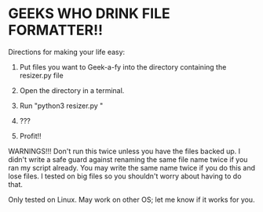 # GEEKS WHO DRINK FILE FORMATTER!!
Directions for making your life easy:

1) Put files you want to Geek-a-fy into the directory containing the resizer.py file

2) Open the directory in a terminal.

3) Run "python3 resizer.py <YOUR VENUE NAME>"

4) ???

5) Profit!!


WARNINGS!!!
Don't run this twice unless you have the files backed up. I didn't write a safe guard against renaming the same file name twice if you ran my script already. You may write the same name twice if you do this and lose files. I tested on big files so you shouldn't worry about having to do that.

Only tested on Linux. May work on other OS; let me know if it works for you.
